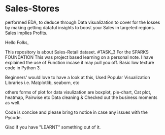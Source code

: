 # Sales-Stores
performed EDA, to deduce through Data visualization to cover for the losses by making getting dataful insights to boost your Sales in targeted regions. Sales implies Profits.



Hello Folks,

This repository is about Sales-Retail dataset. #TASK_3 For the SPARKS FOUNDATION
This was project based learning on a personal note.
I have explained the use of Function incase it may pull you off.
Basic low texture code in Python 3.


Beginners' would love to have a look at this, Used Popular Visualization Libraries 
i.e. Matplotlib, seaborn, etc

others forms of plot for data visulization are boxplot, pie-chart, Cat plot, heatmap, Pairwise etc
Data cleaning & Checked out the business moments as well.


Code is concise and please bring to notice in case any issues with the Pycode.

Glad if you have "LEARNT" something out of it.
